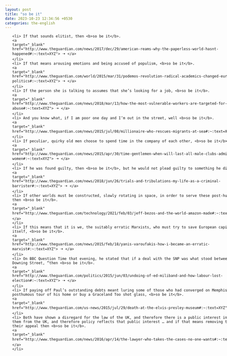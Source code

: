 ```yaml
---
layout: post
title: "so be it"
date: 2023-10-23 12:34:56 +0530
categories: the-english
---
```

<style>
    ol {
        width: 800px;
        margin: 0 auto;
    }
ol li {
    font-size: 18px;
    line-height: 1.5;
    padding-bottom: 8px;
}
</style>
<ol>

    <li> If that sounds elitist, then <b>so be it</b>.
    <a 
    target="_blank" 
    href="http://www.theguardian.com/news/2017/dec/29/american-reams-why-the-paperless-world-hasnt-happened#:~:text=XYZ"> 🠢 </a>
    </li>
    <li> If that means arousing emotions and being accused of populism, <b>so be it</b>.
    <a 
    target="_blank" 
    href="http://www.theguardian.com/world/2015/mar/31/podemos-revolution-radical-academics-changed-european-politics#:~:text=XYZ"> 🠢 </a>
    </li>
    <li> If the person she is talking to assumes that she’s looking for a job, <b>so be it</b>.
    <a 
    target="_blank" 
    href="http://www.theguardian.com/news/2018/mar/13/how-the-most-vulnerable-workers-are-targeted-for-sexual-abuse#:~:text=XYZ"> 🠢 </a>
    </li>
    <li> And you know what, if I am poor one day and I’m out in the street, well <b>so be it</b>.
    <a 
    target="_blank" 
    href="http://www.theguardian.com/news/2015/jul/08/millionaire-who-rescues-migrants-at-sea#:~:text=XYZ"> 🠢 </a>
    </li>
    <li> If peculiar, quirky old men choose to spend time in the company of each other, <b>so be it</b>.
    <a 
    target="_blank" 
    href="http://www.theguardian.com/news/2015/apr/30/time-gentlemen-when-will-last-all-male-clubs-admit-women#:~:text=XYZ"> 🠢 </a>
    </li>
    <li> If he was found guilty, then <b>so be it</b>, but he would not plead guilty to something he did not do.
    <a 
    target="_blank" 
    href="http://www.theguardian.com/news/2018/jun/26/trials-and-tribulations-my-life-as-a-criminal-barrister#:~:text=XYZ"> 🠢 </a>
    </li>
    <li> If other worlds must be constructed, slowly rotating in space, in order to serve these post-human ends, then <b>so be it</b>.
    <a 
    target="_blank" 
    href="http://www.theguardian.com/technology/2021/feb/03/jeff-bezos-and-the-world-amazon-made#:~:text=XYZ"> 🠢 </a>
    </li>
    <li> If this means that it is we, the suitably erratic Marxists, who must try to save European capitalism from itself, <b>so be it</b>.
    <a 
    target="_blank" 
    href="http://www.theguardian.com/news/2015/feb/18/yanis-varoufakis-how-i-became-an-erratic-marxist#:~:text=XYZ"> 🠢 </a>
    </li>
    <li> On BBC Question Time that evening, he stated that if a deal with the SNP was what stood between him and Downing Street, “then <b>so be it</b>.
    <a 
    target="_blank" 
    href="http://www.theguardian.com/politics/2015/jun/03/undoing-of-ed-miliband-and-how-labour-lost-election#:~:text=XYZ"> 🠢 </a>
    </li>
    <li> If paying off Paul’s outstanding debts meant luring some of those who had converged on Memphis to take a posthumous tour of his home or buy a Graceland Too shot glass, <b>so be it</b>.
    <a 
    target="_blank" 
    href="http://www.theguardian.com/us-news/2015/jul/29/death-at-the-elvis-presley-museum#:~:text=XYZ"> 🠢 </a>
    </li>
    <li> Both have shown a disregard for the law of the UK, and therefore there is a public interest in removing them from the UK, and therefore policy reflects that public interest … and if that means removing them pending their appeal then <b>so be it</b>.
    <a 
    target="_blank" 
    href="http://www.theguardian.com/news/2016/apr/14/the-lawyer-who-takes-the-cases-no-one-wants#:~:text=XYZ"> 🠢 </a>
    </li>